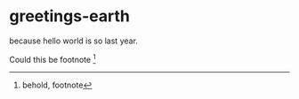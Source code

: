 # greetings-earth
because hello world is so last year. 

Could this be footnote [^1]

[^1]: behold, footnote
